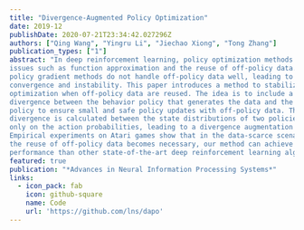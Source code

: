 ```yaml
---
title: "Divergence-Augmented Policy Optimization"
date: 2019-12
publishDate: 2020-07-21T23:34:42.027296Z
authors: ["Qing Wang", "Yingru Li", "Jiechao Xiong", "Tong Zhang"]
publication_types: ["1"]
abstract: "In deep reinforcement learning, policy optimization methods need to deal with
issues such as function approximation and the reuse of off-policy data. Standard
policy gradient methods do not handle off-policy data well, leading to premature
convergence and instability. This paper introduces a method to stabilize policy
optimization when off-policy data are reused. The idea is to include a Bregman
divergence between the behavior policy that generates the data and the current
policy to ensure small and safe policy updates with off-policy data. The Bregman
divergence is calculated between the state distributions of two policies, instead of
only on the action probabilities, leading to a divergence augmentation formulation.
Empirical experiments on Atari games show that in the data-scarce scenario where
the reuse of off-policy data becomes necessary, our method can achieve better
performance than other state-of-the-art deep reinforcement learning algorithms."
featured: true
publication: "*Advances in Neural Information Processing Systems*"
links:
  - icon_pack: fab
    icon: github-square
    name: Code
    url: 'https://github.com/lns/dapo'
---
```


